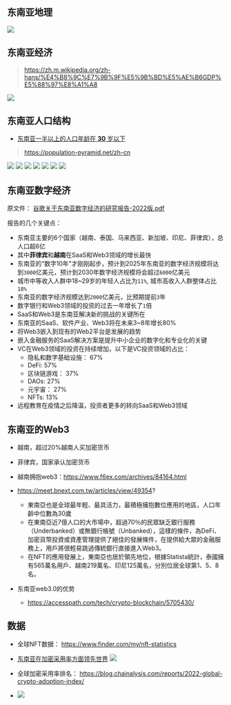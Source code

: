 ## 东南亚地理

![](../imgs/southeast-asia.png)



## 东南亚经济

> https://zh.m.wikipedia.org/zh-hans/%E4%B8%9C%E7%9B%9F%E5%9B%BD%E5%AE%B6GDP%E5%88%97%E8%A1%A8

![](../imgs/dm.png)


## 东南亚人口结构

- [东南亚一半以上的人口年龄在 **30** 岁以下](https://www.imf.org/en/Publications/fandd/issues/2018/09/southeast-asian-youth-on-the-future-overman)


> https://population-pyramid.net/zh-cn

![](../imgs/china-population.png)
![](../imgs/japan-population.png)
![](../imgs/indonisia-population.png)
![](../imgs/philiphines-population.png)
![](../imgs/vietnam-population.png)
![](../imgs/thailand-population.png)
![](../imgs/my-population.png)


## 东南亚数字经济

原文件： [谷歌关于东南亚数字经济的研究报告-2022版.pdf](../files/e_conomy_sea_2022_report_google.pdf)


报告的几个关键点：

- 东南亚主要的6个国家（越南、泰国、马来西亚、新加坡、印尼、菲律宾），总人口超6亿
- 其中**菲律宾**和**越南**在SaaS和Web3领域的增长最快
- 东南亚的“数字10年”才刚刚起步，预计到2025年东南亚的数字经济规模将达到`3000`亿美元，预计到2030年数字经济规模将会超过`6000`亿美元
- 城市中等收入人群中18~29岁的年轻人占比为`11%`, 城市高收入人群整体占比`18%`
- 东南亚的数字经济规模达到`2000`亿美元，比预期提前`3`年
- 数字银行和Web3领域的投资的过去一年增长了`1`倍
- SaaS和Web3是东南亚解决新的挑战的关键所在
- 东南亚的SaaS、软件产业、Web3将在未来3~8年增长80%
- 将Web3嵌入到现有的Web2平台是发展的趋势
- 嵌入金融服务的SaaS解决方案是提升中小企业的数字化和专业化的关键
- VC在Web3领域的投资在持续增加，以下是VC投资领域的占比：
  - 隐私和数字基础设施： 67%
  - DeFi: 57%
  - 区块链游戏： 37%
  - DAOs: 27%
  - 元宇宙： 27%
  - NFTs: 13%
- 远程教育在疫情之后降温，投资者更多的转向SaaS和Web3领域



## 东南亚的Web3

- 越南，超过20%越南人买加密货币
- 菲律宾，国家承认加密货币
- 越南拥抱web3：https://www.f6ex.com/archives/84164.html
- https://meet.bnext.com.tw/articles/view/49354?
  - 東南亞也是全球最年輕、最具活力，最積極擁抱數位應用的地區，人口年齡中位數為30歲
  - 在東南亞近7億人口的大市場中，超過70％的民眾缺乏銀行服務（Underbanked）或無銀行帳號（Unbanked），這樣的條件，為DeFi、加密貨幣投資或資產管理提供了絕佳的發展條件，在提供給大眾的金融服務上，用戶將很輕易跳過傳統銀行直接進入Web3。
  - 在NFT的應用發展上，東南亞也居於領先地位，根據Statista統計，泰國擁有565萬名用戶、越南219萬名、印尼125萬名，分別位居全球第1、5、8名。

- 东南亚web3.0的优势
  - https://accesspath.com/tech/crypto-blockchain/5705430/



## 数据

- 全球NFT数据： https://www.finder.com/my/nft-statistics

- [东南亚在加密采用率方面领先世界](https://www.coindesk.com/layer2/2022/10/25/chainalysis-report-vietnam-cryptocurrency-adoption/)
![](../imgs/philippines.png)

- 全球加密采用率排名： https://blog.chainalysis.com/reports/2022-global-crypto-adoption-index/

- ![](../imgs/nft-adoption.webp)